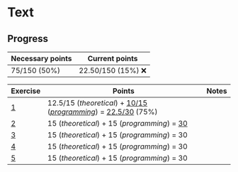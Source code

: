 # Text

## Progress

[//]: # (Progress Course Example 04 begin)

| Necessary points | Current points |
| --- | --- |
| 75/150 (50%) | 22.50/150 (15%) :x: |

| Exercise | Points | Notes |
| --- | --- | --- |
| [1](ex01) | 12.5/15 (*theoretical*) + [10/15](ex01/programming/feedback.pdf) (*[programming](ex01/programming)*) = [22.5/30](ex01/feedback.pdf) (75%) |  |
| [2](ex02) | 15 (*theoretical*) + 15 (*programming*) = [30](ex02/feedback.pdf) |  |
| [3](ex03) | 15 (*theoretical*) + 15 (*programming*) = 30 |  |
| [4](ex04) | 15 (*theoretical*) + 15 (*programming*) = 30 |  |
| [5](ex05) | 15 (*theoretical*) + 15 (*programming*) = 30 |  |

[//]: # (Progress Course Example 04 end)
